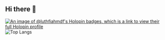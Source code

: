 ## Hi there 👋

<!--
**luthfiahmdf/luthfiahmdf** is a ✨ _special_ ✨ repository because its `README.md` (this file) appears on your GitHub profile.

Here are some ideas to get you started:

- 🔭 I’m currently working on ...
- 🌱 I’m currently learning ...
- 👯 I’m looking to collaborate on ...
- 🤔 I’m looking for help with ...
- 💬 Ask me about ...
- 📫 How to reach me: ...
- 😄 Pronouns: ...
- ⚡ Fun fact: ...
-->
[![An image of @luthfiahmdf's Holopin badges, which is a link to view their full Holopin profile](https://holopin.me/luthfiahmdf)](https://holopin.io/@luthfiahmdf)
![Top Langs](https://github-readme-stats.vercel.app/api/top-langs/?username=luthfiahmdf&layout=compact)
